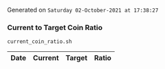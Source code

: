 Generated on `Saturday 02-October-2021 at 17:38:27`

### Current to Target Coin Ratio
`current_coin_ratio.sh`

Date|Current|Target|Ratio
---|---|---|---
